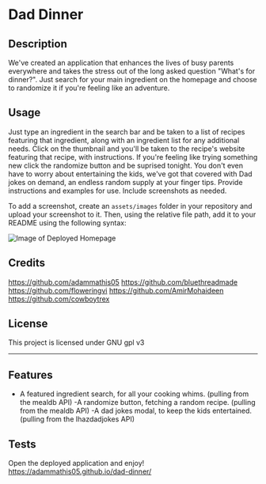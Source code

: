 # Dad Dinner

## Description

We've created an application that enhances the lives of busy parents everywhere and takes the stress out of the long asked question "What's for dinner?". Just search for your main ingredient on the homepage and choose to randomize it if you're feeling like an adventure. 



## Usage
Just type an ingredient in the search bar and be taken to a list of recipes featuring that ingredient, along with an ingredient list for any additional needs. Click on the thumbnail and you'll be taken to the recipe's website featuring that recipe, with instructions. If you're feeling like trying something new click the randomize button and be suprised tonight. You don't even have to worry about entertaining the kids, we've got that covered with Dad jokes on demand, an endless random supply at your finger tips.
Provide instructions and examples for use. Include screenshots as needed.

To add a screenshot, create an `assets/images` folder in your repository and upload your screenshot to it. Then, using the relative file path, add it to your README using the following syntax:

![Image of Deployed Homepage]((https://github.com/adammathis05/dad-dinner/blob/main/assets/images/Deployed%20App%20Homepage.png))

## Credits

https://github.com/adammathis05
https://github.com/bluethreadmade
https://github.com/floweringvi
https://github.com/AmirMohaideen
https://github.com/cowboytrex

## License
This project is licensed under GNU gpl v3

---

## Features

- A featured ingredient search, for all your cooking whims. (pulling from the mealdb API)
-A randomize button, fetching a random recipe. (pulling from the mealdb API)
-A dad jokes modal, to keep the kids entertained. (pulling from the Ihazdadjokes API)


## Tests
Open the deployed application and enjoy! 
https://adammathis05.github.io/dad-dinner/
